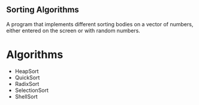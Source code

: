 ## Sorting Algorithms

A program that implements different sorting bodies on a vector of numbers, either entered on the screen or with random numbers.

# Algorithms

- HeapSort
- QuickSort
- RadixSort
- SelectionSort
- ShellSort
